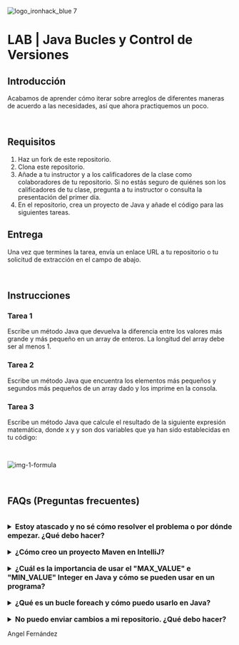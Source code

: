 
![logo_ironhack_blue 7](https://user-images.githubusercontent.com/23629340/40541063-a07a0a8a-601a-11e8-91b5-2f13e4e6b441.png)

# LAB | Java Bucles y Control de Versiones

## Introducción

Acabamos de aprender cómo iterar sobre arreglos de diferentes maneras de acuerdo a las necesidades, así que ahora practiquemos un poco.

<br>

## Requisitos

1. Haz un fork de este repositorio.
2. Clona este repositorio.
3. Añade a tu instructor y a los calificadores de la clase como colaboradores de tu repositorio. Si no estás seguro de quiénes son los calificadores de tu clase, pregunta a tu instructor o consulta la presentación del primer día.
4. En el repositorio, crea un proyecto de Java y añade el código para las siguientes tareas.

## Entrega

Una vez que termines la tarea, envía un enlace URL a tu repositorio o tu solicitud de extracción en el campo de abajo.

<br>

## Instrucciones

### Tarea 1

Escribe un método Java que devuelva la diferencia entre los valores más grande y más pequeño en un array de enteros. La longitud del array debe ser al menos 1.

### Tarea 2 

Escribe un método Java que encuentra los elementos más pequeños y segundos más pequeños de un array dado y los imprime en la consola.

### Tarea 3

Escribe un método Java que calcule el resultado de la siguiente expresión matemática, donde x y y son dos variables que ya han sido establecidas en tu código:

<br>

![img-1-formula](https://education-team-2020.s3-eu-west-1.amazonaws.com/java/img-1.png)

<br>

## FAQs (Preguntas frecuentes)

<br>

<details>
  <summary style="font-size: 16px; cursor: pointer; outline: none; font-weight: bold;">Estoy atascado y no sé cómo resolver el problema o por dónde empezar. ¿Qué debo hacer?</summary>

  <!-- ✅ -->

  Si estás atascado en tu código y no sabes cómo resolver el problema o por dónde empezar, debes dar un paso atrás y tratar de formular una pregunta clara y directa sobre el problema específico que enfrentas. El proceso que seguirás al tratar de definir esta pregunta te ayudará a limitar el problema y a encontrar soluciones potenciales.

  Por ejemplo, ¿estás enfrentando un problema porque no entiendes el concepto o estás recibiendo un mensaje de error que no sabes cómo arreglar? Por lo general, es útil intentar formular el problema de la manera más clara posible, incluyendo cualquier mensaje de error que estés recibiendo. Esto puede ayudarte a comunicar el problema a otras personas y, potencialmente, a obtener ayuda de tus compañeros o recursos en línea.

  Una vez que tengas una comprensión clara del problema, deberías poder comenzar a trabajar hacia la solución.

</details>

<br>

<details>
  <summary style="font-size: 16px; cursor: pointer; outline: none; font-weight: bold;">¿Cómo creo un proyecto Maven en IntelliJ?</summary>

  <!-- ✅ -->

  Para crear un proyecto Maven en IntelliJ, puedes seguir estos pasos:

   1. Abre IntelliJ IDEA y haz clic en el botón "Create New Project".
   2. En el diálogo "New Project", selecciona "Maven" como el sistema de compilación.
   3. Especifica el nombre del proyecto.
   4. En la sección "Project Location", especifica una ubicación donde quieres guardar tu proyecto.
   5. Selecciona la casilla de verificación "Create Git repository" para inicializar el repositorio git al crear el proyecto.
   6. Haz clic en el botón "Create" para crear el proyecto Maven.

</details>

<br>

<details>
  <summary style="font-size: 16px; cursor: pointer; outline: none; font-weight: bold;">¿Cuál es la importancia de usar el "MAX_VALUE" e "MIN_VALUE" Integer en Java y cómo se pueden usar en un programa?</summary>

  <!-- ✅ -->

  El `Integer.MAX_VALUE` y `Integer.MIN_VALUE` son constantes en la clase Java `Integer` que representan los valores más grandes y más pequeños que un tipo `int` puede tener, respectivamente.

  La importancia de usar estos valores es que proporcionan una forma clara y estándar de representar los valores máximos y mínimos de un tipo `int`, lo cual puede ser útil en diversas situaciones como:

  1. **Definir límites**: Puedes usar `Integer.MAX_VALUE` y `Integer.MIN_VALUE` para definir los límites superior e inferior de una variable int o un rango de valores.
  2. **Comparaciones**: Puedes usar estos valores para comparar un valor int con el valor más grande o más pequeño posible y tomar decisiones basadas en el resultado de la comparación.
  
  Aquí hay un ejemplo de cómo se pueden usar `Integer.MAX_VALUE` y `Integer.MIN_VALUE` en un programa:
  
  ```java
  int x = Integer.MAX_VALUE;
  int y = Integer.MIN_VALUE;

  System.out.println("The largest possible value of int is: " + x);
  
  System.out.println("The smallest possible value of int is: " + y);

  if (x > y) {
    System.out.println("x is larger than y");
  }
  ```

</details>

<br>

<details>
  <summary style="font-size: 16px; cursor: pointer; outline: none; font-weight: bold;">¿Qué es un bucle foreach y cómo puedo usarlo en Java?</summary>

  <!-- ✅ -->

  El bucle `foreach` es un tipo de bucle en Java que te permite iterar sobre elementos en una colección o array sin usar un índice explícito. La sintaxis para un bucle `foreach` es:

  ```java
  for (Type variable : collection) {
    // do something with each element
  }
  ```

  Donde `Type` es el tipo de elemento en la colección, `variable` es una variable temporal para mantener cada elemento y `collection` es la colección o array que se está iterando. El bucle `foreach` iterará sobre cada elemento en la colección desde el inicio hasta el final, ejecutando el bloque de código dentro del bucle para cada elemento.

  Ejemplo de uso:

  ```java
  int[] numbers = {1, 2, 3, 4, 5};
  for (int number : numbers) {
    System.out.println(number);
  }
  ```

  Esto producirá:

  ```bash
  1
  2
  3
  4
  5
  ```

</details>

<br>

<details>
  <summary style="font-size: 16px; cursor: pointer; outline: none; font-weight: bold;">No puedo enviar cambios a mi repositorio. ¿Qué debo hacer?</summary>

  <!-- ✅ -->

  Si no puedes enviar cambios a tu repositorio, aquí hay algunos pasos que puedes seguir:

  1. Verifica tu conexión a internet: Asegúrate de que tu conexión a internet sea estable y funcione.
  2. Verifica la URL de tu repositorio: Asegúrate de estar usando la URL correcta de tu repositorio para enviar tus cambios.
  3. Revisa tus credenciales de Git: Asegúrate de que tus credenciales de Git estén actualizadas y correctas. Puedes revisar tus credenciales usando el siguiente comando:

  ```bash
  git config --list
  ```

  4. Actualiza tu repositorio local: Antes de enviar cambios, asegúrate de que tu repositorio local esté actualizado con el repositorio remoto. Puedes actualizar tu repositorio local usando el siguiente comando:

  ```bash
  git fetch origin
  ```

  5. Revisa posibles conflictos: Si hay conflictos entre tu repositorio local y el repositorio remoto, resuélvelos antes de enviar cambios.
  6. Envía cambios: Una vez que hayas resuelto los conflictos y actualizado tu repositorio local, puedes intentar enviar cambios nuevamente usando el siguiente comando:

  ```bash
  git push origin <branch_name>
  ```

</details>

Angel Fernández